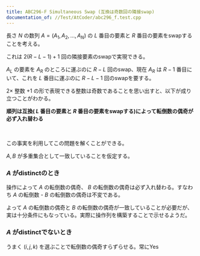 ```yaml
---
title: ABC296-F Simultaneous Swap (互換は奇数回の隣接swap)
documentation_of: //Test/AtCoder/abc296_f.test.cpp
---
```


長さ $N$ の数列 $A = (A_{1}, A_{2}, \dots, A_{N})$ の $L$ 番目の要素と $R$ 番目の要素をswapすることを考える。

これは $2(R - L - 1) + 1$ 回の隣接要素のswapで実現できる。

$A_{L}$ の要素を $A_{R}$ のところに運ぶのに $R - L$ 回のswap、現在 $A_{R}$ は $R - 1$ 番目にいて、これを $L$ 番目に運ぶのに $R - L - 1$ 回のswapを要する。

$2\times$ 整数 $+1$ の形で表現できる整数は奇数であることを思い出すと、以下が成り立つことがわかる。

**順列は互換( $L$ 番目の要素と $R$ 番目の要素をswapする)によって転倒数の偶奇が必ず入れ替わる**

<br />

この事実を利用してこの問題を解くことができる。 

$A, B$ が多重集合として一致していることを仮定する。

### $A$ がdistinctのとき

操作によって $A$ の転倒数の偶奇、 $B$ の転倒数の偶奇は必ず入れ替わる。すなわち $A$ の転倒数 - $B$ の転倒数の偶奇は不変である。

よって $A$ の転倒数の偶奇と $B$ の転倒数の偶奇が一致していることが必要だが、実は十分条件にもなっている。実際に操作列を構築することで示せるようだ。

### $A$ がdistinctでないとき

うまく $(i, j, k)$ を選ぶことで転倒数の偶奇すらずらせる。常にYes
